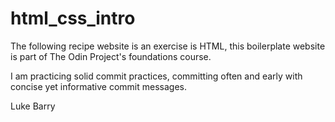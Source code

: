 # html_css_intro

The following recipe website is an exercise is HTML, this boilerplate website is part of The Odin Project's foundations course.

I am practicing solid commit practices, committing often and early with concise yet informative commit messages.

Luke Barry